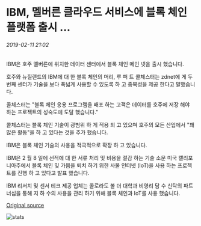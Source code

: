 # IBM, 멜버른 클라우드 서비스에 블록 체인 플랫폼 출시 ...

###### 2019-02-11 21:02

IBM은 호주 멜버른에 위치한 데이터 센터에서 블록 체인 메인 넷을 출시 했습니다.

호주와 뉴질랜드의 IBM에 대 한 블록 체인의 머리, 루 퍼 트 콜체스터는 zdnet에 게 두 번째 센터가 기술을 보다 폭넓게 사용할 수 있도록 하 고 중복성을 제공 한다고 말했습니다.

콜체스터는 "블록 체인 응용 프로그램을 배포 하는 고객은 데이터를 호주에 저장 해야 하는 프로젝트의 성숙도에 도달 했습니다."

콜체스터는 블록 체인 기술이 광범위 하 게 적용 되 고 있으며 호주의 모든 산업에서 "꽤 많은 활동"을 하 고 있다는 것을 추가 했습니다.

IBM은 블록 체인 기술의 사용을 적극적으로 확장 하 고 있습니다.

IBM은 2 월 8 일에 선적에 대 한 서류 처리 및 비용을 절감 하는 기술 소문 미국 캘리포니아주에서 블록 체인 및 가뭄을 퇴치 하기 위한 사물 인터넷 (IoT)을 사용 하는 프로젝트를 진행 하 고 있다고 발표 했습니다.

IBM 리서치 및 센서 테크 제공 업체는 콜로라도 볼 더 대학과 비영리 담 수 신탁의 파트너십을 통해 지 하 수의 사용을 관리 하기 위해 블록 체인과 IoT를 사용 했습니다.

[Original source](https://cointelegraph.com/news/ibm-launches-blockchain-platform-on-cloud-service-in-melbourne)

![stats](https://c.statcounter.com/11760860/0/a89fa40b/1/ "stats")